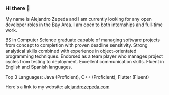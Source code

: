 ### Hi there 👋

My name is Alejandro Zepeda and I am currently looking for any open developer roles in the Bay Area. I am open to both internships and full-time work.

BS in Computer Science graduate capable of managing software projects from concept to completion with proven deadline sensitivity. Strong analytical skills combined with experience in object-orientated programming techniques. Endorsed as a team player who manages project cycles from testing to deployment. Excellent communication skills. Fluent in English and Spanish languages. 

Top 3 Languages: Java (Proficient), C++ (Proficient), Flutter (Fluent)

Here's a link to my website: [alejandrozepeda.com](http://alejandrozepeda.com.s3-website-us-west-1.amazonaws.com/)

<!--
**azepeda2/azepeda2** is a ✨ _special_ ✨ repository because its `README.md` (this file) appears on your GitHub profile.

Here are some ideas to get you started:

- 🔭 I’m currently working on ...
- 🌱 I’m currently learning ...
- 👯 I’m looking to collaborate on ...
- 🤔 I’m looking for help with ...
- 💬 Ask me about ...
- 📫 How to reach me: ...
- 😄 Pronouns: ...
- ⚡ Fun fact: ...
-->
